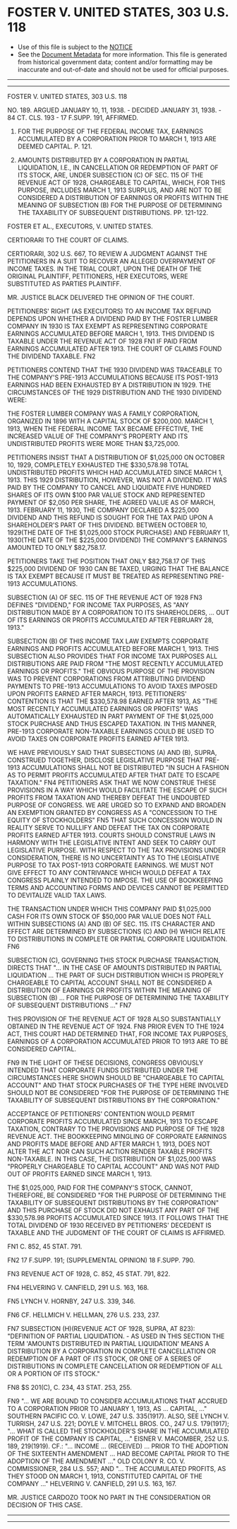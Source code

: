 ---
---

# FOSTER V. UNITED STATES, 303 U.S. 118

* Use of this file is subject to the [NOTICE](https://github.com/publicdocs/notice/blob/master/NOTICE)
* See the [Document Metadata](../../../) for more information.
  This file is generated from historical government data; content and/or formatting may be inaccurate and out-of-date and should not be used for official purposes.

----------
----------

FOSTER V. UNITED STATES, 303 U.S. 118

NO. 189.  ARGUED JANUARY 10, 11, 1938.  - DECIDED JANUARY 31, 1938.  - 84 CT. CLS. 193 -  17 F.SUPP.  191, AFFIRMED.

1.  FOR THE PURPOSE OF THE FEDERAL INCOME TAX, EARNINGS ACCUMULATED BY A CORPORATION PRIOR TO MARCH 1, 1913 ARE DEEMED CAPITAL.  P. 121.

2.  AMOUNTS DISTRIBUTED BY A CORPORATION IN PARTIAL LIQUIDATION, I.E., IN CANCELLATION OR REDEMPTION OF PART OF ITS STOCK, ARE, UNDER SUBSECTION (C) OF SEC. 115 OF THE REVENUE ACT OF 1928, CHARGEABLE TO CAPITAL, WHICH, FOR THIS PURPOSE, INCLUDES MARCH 1, 1913 SURPLUS, AND ARE NOT TO BE CONSIDERED A DISTRIBUTION OF EARNINGS OR PROFITS WITHIN THE MEANING OF SUBSECTION (B) FOR THE PURPOSE OF DETERMINING THE TAXABILITY OF SUBSEQUENT DISTRIBUTIONS.  PP. 121-122.

FOSTER ET AL., EXECUTORS, V. UNITED STATES.

CERTIORARI TO THE COURT OF CLAIMS.

CERTIORARI, 302 U.S. 667, TO REVIEW A JUDGMENT AGAINST THE PETITIONERS IN A SUIT TO RECOVER AN ALLEGED OVERPAYMENT OF INCOME TAXES.  IN THE TRIAL COURT, UPON THE DEATH OF THE ORIGINAL PLAINTIFF, PETITIONERS, HER EXECUTORS, WERE SUBSTITUTED AS PARTIES PLAINTIFF.

MR. JUSTICE BLACK DELIVERED THE OPINION OF THE COURT.

PETITIONERS' RIGHT (AS EXECUTORS) TO AN INCOME TAX REFUND DEPENDS UPON WHETHER A DIVIDEND PAID BY THE FOSTER LUMBER COMPANY IN 1930 IS TAX EXEMPT AS REPRESENTING CORPORATE EARNINGS ACCUMULATED BEFORE MARCH 1, 1913.  THIS DIVIDEND IS TAXABLE UNDER THE REVENUE ACT OF 1928  FN1 IF PAID FROM EARNINGS ACCUMULATED AFTER 1913.  THE COURT OF CLAIMS FOUND THE DIVIDEND TAXABLE.  FN2

PETITIONERS CONTEND THAT THE 1930 DIVIDEND WAS TRACEABLE TO THE COMPANY'S PRE-1913 ACCUMULATIONS BECAUSE ITS POST-1913 EARNINGS HAD BEEN EXHAUSTED BY A DISTRIBUTION IN 1929.  THE CIRCUMSTANCES OF THE 1929 DISTRIBUTION AND THE 1930 DIVIDEND WERE:

THE FOSTER LUMBER COMPANY WAS A FAMILY CORPORATION, ORGANIZED IN 1896 WITH A CAPITAL STOCK OF $200,000.  MARCH 1, 1913, WHEN THE FEDERAL INCOME TAX BECAME EFFECTIVE, THE INCREASED VALUE OF THE COMPANY'S PROPERTY AND ITS UNDISTRIBUTED PROFITS WERE MORE THAN $3,725,000.

PETITIONERS INSIST THAT A DISTRIBUTION OF $1,025,000 ON OCTOBER 10, 1929, COMPLETELY EXHAUSTED THE $330,578.98 TOTAL UNDISTRIBUTED PROFITS WHICH HAD ACCUMULATED SINCE MARCH 1, 1913.  THIS 1929 DISTRIBUTION, HOWEVER, WAS NOT A DIVIDEND.  IT WAS PAID BY THE COMPANY TO CANCEL AND LIQUIDATE FIVE HUNDRED SHARES OF ITS OWN $100 PAR VALUE STOCK AND REPRESENTED PAYMENT OF $2,050 PER SHARE, THE AGREED VALUE AS OF MARCH, 1913.  FEBRUARY 11, 1930, THE COMPANY DECLARED A $225,000 DIVIDEND AND THIS REFUND IS SOUGHT FOR THE TAX PAID UPON A SHAREHOLDER'S PART OF THIS DIVIDEND.  BETWEEN OCTOBER 10, 1929(THE DATE OF THE $1,025,000 STOCK PURCHASE) AND FEBRUARY 11, 1930(THE DATE OF THE $225,000 DIVIDEND) THE COMPANY'S EARNINGS AMOUNTED TO ONLY $82,758.17.

PETITIONERS TAKE THE POSITION THAT ONLY $82,758.17 OF THIS $225,000 DIVIDEND OF 1930 CAN BE TAXED, URGING THAT THE BALANCE IS TAX EXEMPT BECAUSE IT MUST BE TREATED AS REPRESENTING PRE-1913 ACCUMULATIONS.

SUBSECTION (A) OF SEC. 115 OF THE REVENUE ACT OF 1928  FN3  DEFINES "DIVIDEND," FOR INCOME TAX PURPOSES, AS "ANY DISTRIBUTION MADE BY A CORPORATION TO ITS SHAREHOLDERS,  ...  OUT OF ITS EARNINGS OR PROFITS ACCUMULATED AFTER FEBRUARY 28, 1913."

SUBSECTION (B) OF THIS INCOME TAX LAW EXEMPTS CORPORATE EARNINGS AND PROFITS ACCUMULATED BEFORE MARCH 1, 1913.  THIS SUBSECTION ALSO PROVIDES THAT FOR INCOME TAX PURPOSES ALL DISTRIBUTIONS ARE PAID FROM "THE MOST RECENTLY ACCUMULATED EARNINGS OR PROFITS."  THE OBVIOUS PURPOSE OF THE PROVISION WAS TO PREVENT CORPORATIONS FROM ATTRIBUTING DIVIDEND PAYMENTS TO PRE-1913 ACCUMULATIONS TO AVOID TAXES IMPOSED UPON PROFITS EARNED AFTER MARCH, 1913.  PETITIONERS' CONTENTION IS THAT THE $330,578.98 EARNED AFTER 1913, AS "THE MOST RECENTLY ACCUMULATED EARNINGS OR PROFITS" WAS AUTOMATICALLY EXHAUSTED IN PART PAYMENT OF THE $1,025,000 STOCK PURCHASE AND THUS ESCAPED TAXATION.  IN THIS MANNER, PRE-1913 CORPORATE NON-TAXABLE EARNINGS COULD BE USED TO AVOID TAXES ON CORPORATE PROFITS EARNED AFTER 1913.

WE HAVE PREVIOUSLY SAID THAT SUBSECTIONS (A) AND (B), SUPRA, CONSTRUED TOGETHER, DISCLOSE LEGISLATIVE PURPOSE THAT PRE-1913 ACCUMULATIONS SHALL NOT BE DISTRIBUTED "IN SUCH A FASHION AS TO PERMIT PROFITS ACCUMULATED AFTER THAT DATE TO ESCAPE TAXATION."  FN4 PETITIONERS ASK THAT WE NOW CONSTRUE THESE PROVISIONS IN A WAY WHICH WOULD FACILITATE THE ESCAPE OF SUCH PROFITS FROM TAXATION AND THEREBY DEFEAT THE UNDOUBTED PURPOSE OF CONGRESS.  WE ARE URGED SO TO EXPAND AND BROADEN AN EXEMPTION GRANTED BY CONGRESS AS A "CONCESSION TO THE EQUITY OF STOCKHOLDERS"  FN5  THAT SUCH CONCESSION WOULD IN REALITY SERVE TO NULLIFY AND DEFEAT THE TAX ON CORPORATE PROFITS EARNED AFTER 1913.  COURTS SHOULD CONSTRUE LAWS IN HARMONY WITH THE LEGISLATIVE INTENT AND SEEK TO CARRY OUT LEGISLATIVE PURPOSE.  WITH RESPECT TO THE TAX PROVISIONS UNDER CONSIDERATION, THERE IS NO UNCERTAINTY AS TO THE LEGISLATIVE PURPOSE TO TAX POST-1913 CORPORATE EARNINGS.  WE MUST NOT GIVE EFFECT TO ANY CONTRIVANCE WHICH WOULD DEFEAT A TAX CONGRESS PLAINLY INTENDED TO IMPOSE.  THE USE OF BOOKKEEPING TERMS AND ACCOUNTING FORMS AND DEVICES CANNOT BE PERMITTED TO DEVITALIZE VALID TAX LAWS.

THE TRANSACTION UNDER WHICH THIS COMPANY PAID $1,025,000 CASH FOR ITS OWN STOCK OF $50,000 PAR VALUE DOES NOT FALL WITHIN SUBSECTIONS (A) AND (B) OF SEC. 115.  ITS CHARACTER AND EFFECT ARE DETERMINED BY SUBSECTIONS (C) AND (H) WHICH RELATE TO DISTRIBUTIONS IN COMPLETE OR PARTIAL CORPORATE LIQUIDATION.  FN6

SUBSECTION (C), GOVERNING THIS STOCK PURCHASE TRANSACTION, DIRECTS THAT "...  IN THE CASE OF AMOUNTS DISTRIBUTED IN PARTIAL LIQUIDATION ...  THE PART OF SUCH DISTRIBUTION WHICH IS PROPERLY CHARGEABLE TO CAPITAL ACCOUNT SHALL NOT BE CONSIDERED A DISTRIBUTION OF EARNINGS OR PROFITS WITHIN THE MEANING OF SUBSECTION (B)  ...  FOR THE PURPOSE OF DETERMINING THE TAXABILITY OF SUBSEQUENT DISTRIBUTIONS  ..."  FN7

THIS PROVISION OF THE REVENUE ACT OF 1928 ALSO SUBSTANTIALLY OBTAINED IN THE REVENUE ACT OF 1924.  FN8  PRIOR EVEN TO THE 1924 ACT, THIS COURT HAD DETERMINED THAT, FOR INCOME TAX PURPOSES, EARNINGS OF A CORPORATION ACCUMULATED PRIOR TO 1913 ARE TO BE CONSIDERED CAPITAL.

FN9  IN THE LIGHT OF THESE DECISIONS, CONGRESS OBVIOUSLY INTENDED THAT CORPORATE FUNDS DISTRIBUTED UNDER THE CIRCUMSTANCES HERE SHOWN SHOULD BE "CHARGEABLE TO CAPITAL ACCOUNT" AND THAT STOCK PURCHASES OF THE TYPE HERE INVOLVED SHOULD NOT BE CONSIDERED "FOR THE PURPOSE OF DETERMINING THE TAXABILITY OF SUBSEQUENT DISTRIBUTIONS BY THE CORPORATION."

ACCEPTANCE OF PETITIONERS' CONTENTION WOULD PERMIT CORPORATE PROFITS ACCUMULATED SINCE MARCH, 1913 TO ESCAPE TAXATION, CONTRARY TO THE PROVISIONS AND PURPOSE OF THE 1928 REVENUE ACT.  THE BOOKKEEPING MINGLING OF CORPORATE EARNINGS AND PROFITS MADE BEFORE AND AFTER MARCH 1, 1913, DOES NOT ALTER THE ACT NOR CAN SUCH ACTION RENDER TAXABLE PROFITS NON-TAXABLE.  IN THIS CASE, THE DISTRIBUTION OF $1,025,000 WAS "PROPERLY CHARGEABLE TO CAPITAL ACCOUNT" AND WAS NOT PAID OUT OF PROFITS EARNED SINCE MARCH 1, 1913.

THE $1,025,000, PAID FOR THE COMPANY'S STOCK, CANNOT, THEREFORE, BE CONSIDERED "FOR THE PURPOSE OF DETERMINING THE TAXABILITY OF SUBSEQUENT DISTRIBUTIONS BY THE CORPORATION" AND THIS PURCHASE OF STOCK DID NOT EXHAUST ANY PART OF THE $330,578.98 PROFITS ACCUMULATED SINCE 1913.  IT FOLLOWS THAT THE TOTAL DIVIDEND OF 1930 RECEIVED BY PETITIONERS' DECEDENT IS TAXABLE AND THE JUDGMENT OF THE COURT OF CLAIMS IS AFFIRMED.

FN1  C. 852, 45 STAT. 791.

FN2 17 F.SUPP.  191; (SUPPLEMENTAL OPINION) 18 F.SUPP.  790.

FN3  REVENUE ACT OF 1928, C. 852, 45 STAT. 791, 822.

FN4  HELVERING V. CANFIELD, 291 U.S. 163, 168.

FN5  LYNCH V. HORNBY, 247 U.S. 339, 346.

FN6  CF. HELLMICH V. HELLMAN, 276 U.S. 233, 237.

FN7  SUBSECTION (H)(REVENUE ACT OF 1928, SUPRA, AT 823):  "DEFINITION OF PARTIAL LIQUIDATION.  - AS USED IN THIS SECTION THE TERM 'AMOUNTS DISTRIBUTED IN PARTIAL LIQUIDATION' MEANS A DISTRIBUTION BY A CORPORATION IN COMPLETE CANCELLATION OR REDEMPTION OF A PART OF ITS STOCK, OR ONE OF A SERIES OF DISTRIBUTIONS IN COMPLETE CANCELLATION OR REDEMPTION OF ALL OR A PORTION OF ITS STOCK."

FN8  $S 201(C), C. 234, 43 STAT. 253, 255.

FN9  "...  WE ARE BOUND TO CONSIDER ACCUMULATIONS THAT ACCRUED TO A CORPORATION PRIOR TO JANUARY 1, 1913, AS  ... CAPITAL,  ..."  SOUTHERN PACIFIC CO. V. LOWE, 247 U.S. 335(1917).  ALSO, SEE LYNCH V. TURRISH, 247 U.S. 221; DOYLE V. MITCHELL BROS. CO., 247 U.S. 179(1917); "... WHAT IS CALLED THE STOCKHOLDER'S SHARE IN THE ACCUMULATED PROFIT OF THE COMPANY IS CAPITAL,  ..."  EISNER V. MACOMBER, 252 U.S. 189, 219(1919).  CF.: "...  INCOME  ...  (RECEIVED)  ...  PRIOR TO THE ADOPTION OF THE SIXTEENTH AMENDMENT  ...  HAD BECOME CAPITAL PRIOR TO THE ADOPTION OF THE AMENDMENT  ..."  OLD COLONY R. CO. V. COMMISSIONER, 284 U.S. 557; AND "...  THE ACCUMULATED PROFITS, AS THEY STOOD ON MARCH 1, 1913, CONSTITUTED CAPITAL OF THE COMPANY  ..."  HELVERING V. CANFIELD, 291 U.S. 163, 167.

MR. JUSTICE CARDOZO TOOK NO PART IN THE CONSIDERATION OR DECISION OF THIS CASE.


----------
----------

